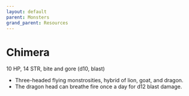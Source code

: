 ```yaml
---
layout: default
parent: Monsters
grand_parent: Resources
---
```


# Chimera

10 HP, 14 STR, bite and gore (d10, blast)

- Three-headed flying monstrosities, hybrid of lion, goat, and dragon.
- The dragon head can breathe fire once a day for d12 blast damage.
